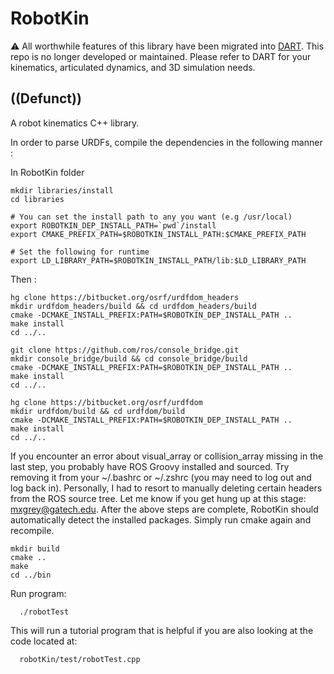 RobotKin
========

:warning:
All worthwhile features of this library have been migrated into [DART](http://dartsim.github.io/).
This repo is no longer developed or maintained. Please refer to DART for your kinematics, 
articulated dynamics, and 3D simulation needs.

## ((Defunct))

A robot kinematics C++ library.

In order to parse URDFs, compile the dependencies in the following manner : 

In RobotKin folder

    mkdir libraries/install
    cd libraries

    # You can set the install path to any you want (e.g /usr/local)
    export ROBOTKIN_DEP_INSTALL_PATH=`pwd`/install 
    export CMAKE_PREFIX_PATH=$ROBOTKIN_INSTALL_PATH:$CMAKE_PREFIX_PATH
    
    # Set the following for runtime
    export LD_LIBRARY_PATH=$ROBOTKIN_INSTALL_PATH/lib:$LD_LIBRARY_PATH

Then :

    hg clone https://bitbucket.org/osrf/urdfdom_headers
    mkdir urdfdom_headers/build && cd urdfdom_headers/build
    cmake -DCMAKE_INSTALL_PREFIX:PATH=$ROBOTKIN_DEP_INSTALL_PATH ..
    make install
    cd ../..

    git clone https://github.com/ros/console_bridge.git
    mkdir console_bridge/build && cd console_bridge/build
    cmake -DCMAKE_INSTALL_PREFIX:PATH=$ROBOTKIN_DEP_INSTALL_PATH .. 
    make install
    cd ../..

    hg clone https://bitbucket.org/osrf/urdfdom
    mkdir urdfdom/build && cd urdfdom/build
    cmake -DCMAKE_INSTALL_PREFIX:PATH=$ROBOTKIN_DEP_INSTALL_PATH ..
    make install
    cd ../..

If you encounter an error about visual_array or collision_array missing in the last step, you probably have ROS Groovy installed and sourced. Try removing it from your ~/.bashrc or ~/.zshrc (you may need to log out and log back in). Personally, I had to resort to manually deleting certain headers from the ROS source tree. Let me know if you get hung up at this stage: mxgrey@gatech.edu. After the above steps are complete, RobotKin should automatically detect the installed packages. Simply run cmake again and recompile.

    mkdir build
    cmake ..
    make
    cd ../bin

Run program:

      ./robotTest

This will run a tutorial program that is helpful if you are also looking at the code located at:

      robotKin/test/robotTest.cpp


